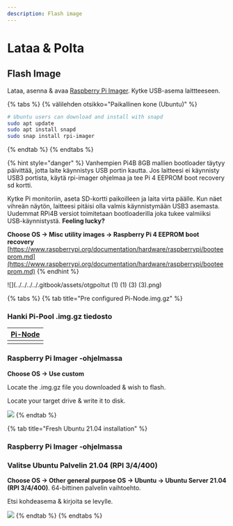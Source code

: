 ```yaml
---
description: Flash image
---
```


# Lataa & Polta

## Flash Image

Lataa, asenna & avaa [Raspberry Pi Imager](https://github.com/raspberrypi/rpi-imager/releases/latest). Kytke USB-asema laittteeseen.

{% tabs %}
{% välilehden otsikko="Paikallinen kone (Ubuntu)" %}
```bash
# Ubuntu users can download and install with snapd
sudo apt update
sudo apt install snapd
sudo snap install rpi-imager
```
{% endtab %}
{% endtabs %}

{% hint style="danger" %}
Vanhempien Pi4B 8GB mallien bootloader täytyy päivittää, jotta laite käynnistys USB portin kautta. Jos laitteesi ei käynnisty USB3 portista, käytä rpi-imager ohjelmaa ja tee Pi 4 EEPROM boot recovery sd kortti.

Kytke Pi monitoriin, aseta SD-kortti paikoilleen ja laita virta päälle. Kun näet vihreän näytön, laitteesi pitäisi olla valmis käynnistymään USB3 asemasta. Uudemmat RPi4B versiot toimitetaan bootloaderilla joka tukee valmiiksi USB-käynnistystä. **Feeling lucky?**

**Choose OS -> Misc utility images -> Raspberry Pi 4 EEPROM boot recovery** [https://www.raspberrypi.org/documentation/hardware/raspberrypi/booteeprom.md](https://www.raspberrypi.org/documentation/hardware/raspberrypi/booteeprom.md)
{% endhint %}

![](../../../../.gitbook/assets/otgpoltut (1) (1) (3) (3).png)

{% tabs %}
{% tab title="Pre configured Pi-Node.img.gz" %}
### Hanki Pi-Pool .img.gz tiedosto

| [Pi-Node](https://db.adamantium.online/Pi-Node.img.gz) |
| ------------------------------------------------------ |
|                                                        |

### Raspberry Pi Imager -ohjelmassa

**Choose OS -> Use custom**

Locate the .img.gz file you downloaded & wish to flash.

Locate your target drive & write it to disk.

![](../../../.gitbook/assets/custom_os.png)
{% endtab %}

{% tab title="Fresh Ubuntu 21.04 installation" %}
### Raspberry Pi Imager -ohjelmassa

### Valitse Ubuntu Palvelin 21.04 (RPI 3/4/400)

**Choose OS -> Other general purpose OS -> Ubuntu -> Ubuntu Server 21.04 (RPI 3/4/400)**. 64-bittinen palvelin vaihtoehto.

Etsi kohdeasema & kirjoita se levylle.

![](../../../../.gitbook/assets/21.04-rpi-imager.png)
{% endtab %}
{% endtabs %}
